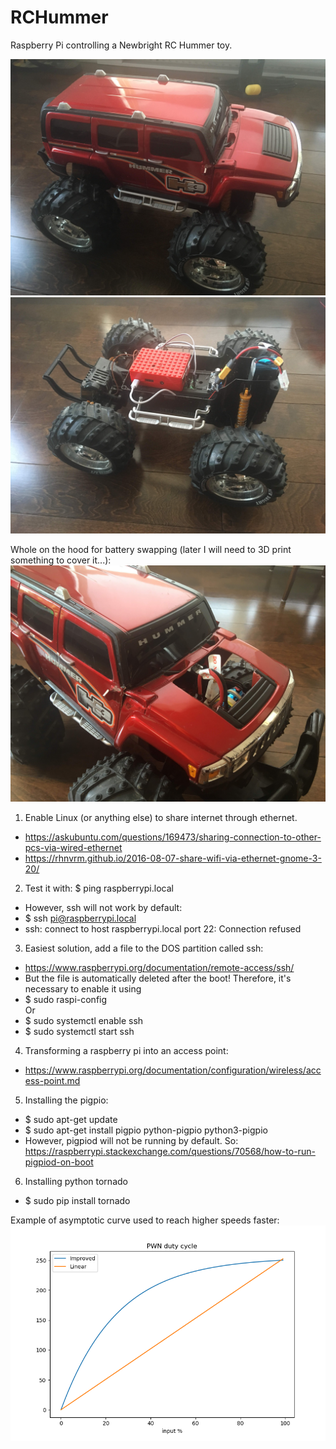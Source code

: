 # RCHummer
Raspberry Pi controlling a Newbright RC Hummer toy.

![RC car bought in a charity shop](IMG_4532.jpg)
![Tests with raspberry pi](IMG_4531.jpg)

Whole on the hood for battery swapping (later I will need to 3D print something to cover it...):  
![Now it's easier for battery swapping](IMG_4537.jpg)

1. Enable Linux (or anything else) to share internet through ethernet.
  - https://askubuntu.com/questions/169473/sharing-connection-to-other-pcs-via-wired-ethernet
  - https://rhnvrm.github.io/2016-08-07-share-wifi-via-ethernet-gnome-3-20/
2. Test it with: $ ping raspberrypi.local
  - However, ssh will not work by default:
  - $ ssh pi@raspberrypi.local
  - ssh: connect to host raspberrypi.local port 22: Connection refused
3. Easiest solution, add a file to the DOS partition called ssh:
  - https://www.raspberrypi.org/documentation/remote-access/ssh/
  - But the file is automatically deleted after the boot! Therefore, it's necessary to enable it using 
  - $ sudo raspi-config  
Or
  - $ sudo systemctl enable ssh
  - $ sudo systemctl start ssh
4. Transforming a raspberry pi into an access point:
  - https://www.raspberrypi.org/documentation/configuration/wireless/access-point.md
5. Installing the pigpio:
  - $ sudo apt-get update
  - $ sudo apt-get install pigpio python-pigpio python3-pigpio
  - However, pigpiod will not be running by default. So: https://raspberrypi.stackexchange.com/questions/70568/how-to-run-pigpiod-on-boot
6. Installing python tornado
  - $ sudo pip install tornado 


Example of asymptotic curve used to reach higher speeds faster:  
![Now it's easier for battery swapping](Improving_response.png)